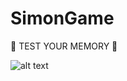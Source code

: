 # SimonGame
🧠 TEST YOUR MEMORY 🧠

![alt text](https://github.com/saikrishnadas/SimonGame/blob/main/images/Screenshot.png)
